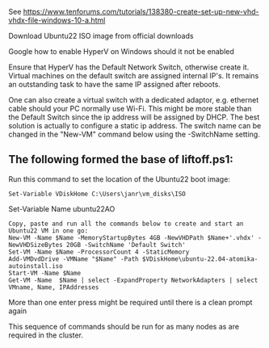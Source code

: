 See https://www.tenforums.com/tutorials/138380-create-set-up-new-vhd-vhdx-file-windows-10-a.html

Download Ubuntu22 ISO image from official downloads

Google how to enable HyperV on Windows should it not be enabled

Ensure that HyperV has the Default Network Switch, otherwise create it. Virtual machines on the default switch are 
assigned internal IP's. It remains an outstanding task to have the same IP assigned after reboots.

One can also create a virtual switch with a dedicated adaptor, e.g. ethernet cable should your PC normally use Wi-Fi. 
This might be more stable than the Default Switch since the ip address will be assigned by DHCP. The best solution is 
actually to configure a static ip address. The switch name can be changed in the "New-VM" command below using the 
-SwitchName setting.

## The following formed the base of liftoff.ps1:

Run this command to set the location of the Ubuntu22 boot image:
```
Set-Variable VDiskHome C:\Users\janr\vm_disks\ISO
```
Set-Variable Name ubuntu22AO
```
Copy, paste and run all the commands below to create and start an Ubuntu22 VM in one go:
New-VM -Name $Name -MemoryStartupBytes 4GB -NewVHDPath $Name+'.vhdx' -NewVHDSizeBytes 20GB -SwitchName 'Default Switch' 
Set-VM -Name $Name -ProcessorCount 4 -StaticMemory 
Add-VMDvdDrive -VMName "$Name" -Path $VDiskHome\ubuntu-22.04-atomika-autoinstall.iso
Start-VM -Name $Name 
Get-VM -Name  $Name | select -ExpandProperty NetworkAdapters | select VMname, Name, IPAddresses
```
More than one enter press might be required until there is a clean prompt again

This sequence of commands should be run for as many nodes as are required in the cluster.